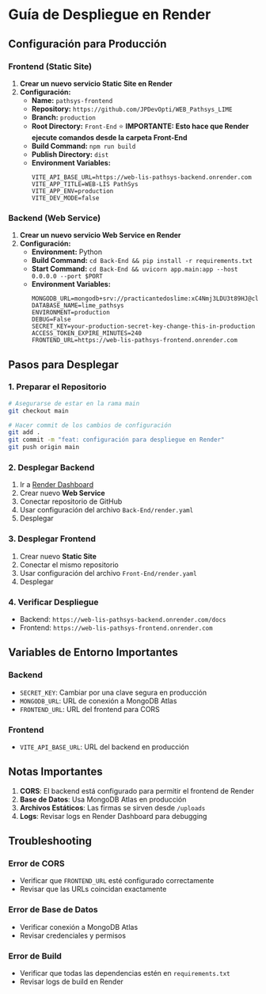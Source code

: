# Guía de Despliegue en Render

## Configuración para Producción

### Frontend (Static Site)

1. **Crear un nuevo servicio Static Site en Render**
2. **Configuración:**
   - **Name:** `pathsys-frontend`
   - **Repository:** `https://github.com/JPDevOpti/WEB_Pathsys_LIME`
   - **Branch:** `production`
   - **Root Directory:** `Front-End` ⭐ **IMPORTANTE: Esto hace que Render ejecute comandos desde la carpeta Front-End**
   - **Build Command:** `npm run build`
   - **Publish Directory:** `dist`
   - **Environment Variables:**
     ```
     VITE_API_BASE_URL=https://web-lis-pathsys-backend.onrender.com
     VITE_APP_TITLE=WEB-LIS PathSys
     VITE_APP_ENV=production
     VITE_DEV_MODE=false
     ```

### Backend (Web Service)

1. **Crear un nuevo servicio Web Service en Render**
2. **Configuración:**
   - **Environment:** Python
   - **Build Command:** `cd Back-End && pip install -r requirements.txt`
   - **Start Command:** `cd Back-End && uvicorn app.main:app --host 0.0.0.0 --port $PORT`
   - **Environment Variables:**
     ```
     MONGODB_URL=mongodb+srv://practicantedoslime:xC4Nmj3LDU3t89HJ@cluster0.dujsqez.mongodb.net/
     DATABASE_NAME=lime_pathsys
     ENVIRONMENT=production
     DEBUG=False
     SECRET_KEY=your-production-secret-key-change-this-in-production
     ACCESS_TOKEN_EXPIRE_MINUTES=240
     FRONTEND_URL=https://web-lis-pathsys-frontend.onrender.com
     ```

## Pasos para Desplegar

### 1. Preparar el Repositorio

```bash
# Asegurarse de estar en la rama main
git checkout main

# Hacer commit de los cambios de configuración
git add .
git commit -m "feat: configuración para despliegue en Render"
git push origin main
```

### 2. Desplegar Backend

1. Ir a [Render Dashboard](https://dashboard.render.com)
2. Crear nuevo **Web Service**
3. Conectar repositorio de GitHub
4. Usar configuración del archivo `Back-End/render.yaml`
5. Desplegar

### 3. Desplegar Frontend

1. Crear nuevo **Static Site**
2. Conectar el mismo repositorio
3. Usar configuración del archivo `Front-End/render.yaml`
4. Desplegar

### 4. Verificar Despliegue

- Backend: `https://web-lis-pathsys-backend.onrender.com/docs`
- Frontend: `https://web-lis-pathsys-frontend.onrender.com`

## Variables de Entorno Importantes

### Backend
- `SECRET_KEY`: Cambiar por una clave segura en producción
- `MONGODB_URL`: URL de conexión a MongoDB Atlas
- `FRONTEND_URL`: URL del frontend para CORS

### Frontend
- `VITE_API_BASE_URL`: URL del backend en producción

## Notas Importantes

1. **CORS**: El backend está configurado para permitir el frontend de Render
2. **Base de Datos**: Usa MongoDB Atlas en producción
3. **Archivos Estáticos**: Las firmas se sirven desde `/uploads`
4. **Logs**: Revisar logs en Render Dashboard para debugging

## Troubleshooting

### Error de CORS
- Verificar que `FRONTEND_URL` esté configurado correctamente
- Revisar que las URLs coincidan exactamente

### Error de Base de Datos
- Verificar conexión a MongoDB Atlas
- Revisar credenciales y permisos

### Error de Build
- Verificar que todas las dependencias estén en `requirements.txt`
- Revisar logs de build en Render

